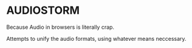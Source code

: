AUDIOSTORM
==========
Because Audio in browsers is literally crap.

Attempts to unify the audio formats, using whatever means neccessary.
